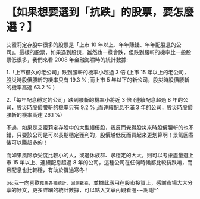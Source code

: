 # 【如果想要選到「抗跌」的股票，要怎麼選？】


艾蜜莉定存股中很多的股票是「上市 10 年以上、年年賺錢、年年配股息的公司」。這樣的股票，如果遇到股災，雖然也一樣會跌，但跌到腰斬的機率比一般股票低很多，我們來看 2008 年金融海嘯時的統計數據: 

 
1.「上市櫃久的老公司」跌到腰斬的機率小超過 3 倍 
(上市 15 年以上的老公司，股災時股價腰斬的機率只有 19.3 % ;而上市 5 年以下的新公司，股災時股價腰斬的機率高達 63.2 % ) 

 
2.「每年配息穩定的公司」跌到腰斬的機率小將近 3 倍 
(連續配息超過 8 年的公司，股災時股價腰斬的機率只有 9.2 % ;而連續配息不滿 3 年的公司，股災時股價腰斬的機率高達 26.1 %) 

 
不過，如果是艾蜜莉定存股中的大型績優股，我反而覺得股災來時股價腰斬的也不錯，只要該公司是可以長期穩定獲利的，股價越低反而買起來更划算啊！景氣回春後可以賺超多的！ 

 
而如果風險承受度比較小的人，或退休族群、求穩定的大大，則可以考慮盡量選上市 15 年以上、連續配息超過 8 年的公司，這種公司在任何時候都比較抗跌唷，而且配息也比較穩，有助於撐過寒冬！ 

 
ps:我一向喜歡`蒐集各種統計、回測數據`，並據此應用在股市投資上，感謝市場大大分享的好文，更多詳細的統計數據，可以點入文章內觀看喔~~謝謝^^ 